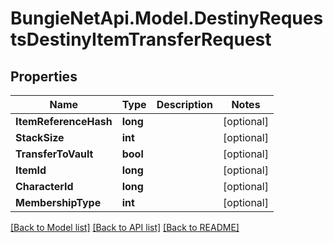 # BungieNetApi.Model.DestinyRequestsDestinyItemTransferRequest
## Properties

Name | Type | Description | Notes
------------ | ------------- | ------------- | -------------
**ItemReferenceHash** | **long** |  | [optional] 
**StackSize** | **int** |  | [optional] 
**TransferToVault** | **bool** |  | [optional] 
**ItemId** | **long** |  | [optional] 
**CharacterId** | **long** |  | [optional] 
**MembershipType** | **int** |  | [optional] 

[[Back to Model list]](../README.md#documentation-for-models) [[Back to API list]](../README.md#documentation-for-api-endpoints) [[Back to README]](../README.md)

